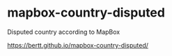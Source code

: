 # mapbox-country-disputed

Disputed country according to MapBox

https://bertt.github.io/mapbox-country-disputed/

